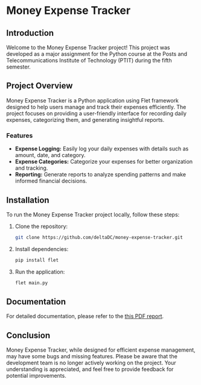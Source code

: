 # Money Expense Tracker

## Introduction

Welcome to the Money Expense Tracker project! This project was developed as a major assignment for the Python course at the Posts and Telecommunications Institute of Technology (PTIT) during the fifth semester.


## Project Overview

Money Expense Tracker is a Python application using Flet framework designed to help users manage and track their expenses efficiently. The project focuses on providing a user-friendly interface for recording daily expenses, categorizing them, and generating insightful reports.

### Features

- **Expense Logging:** Easily log your daily expenses with details such as amount, date, and category.
- **Expense Categories:** Categorize your expenses for better organization and tracking.
- **Reporting:** Generate reports to analyze spending patterns and make informed financial decisions.

## Installation

To run the Money Expense Tracker project locally, follow these steps:

1. Clone the repository:
   ```bash
   git clone https://github.com/deltaDC/money-expense-tracker.git
   ```
   
2. Install dependencies:
   ```bash
   pip install flet
   ```

3. Run the application:
   ```bash
   flet main.py
   ```

## Documentation

For detailed documentation, please refer to the [this PDF report](https://drive.google.com/file/d/1BAdVQX0tuNx0kFezgmIACgrF3ujIv7tp/view?usp=sharing).

## Conclusion

Money Expense Tracker, while designed for efficient expense management, may have some bugs and missing features. Please be aware that the development team is no longer actively working on the project. Your understanding is appreciated, and feel free to provide feedback for potential improvements.
